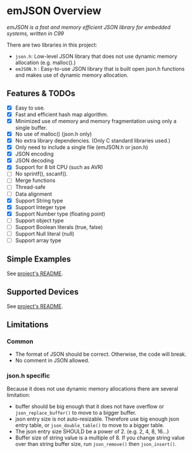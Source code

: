 emJSON Overview
===============

_emJSON is a fast and memory efficient JSON library for embedded systems, written in C99_

There are two libraries in this project:
* `json.h`: Low-level JSON library that does not use dynamic memory allocation (e.g. malloc().)
* `emJSON.h` : Easy-to-use JSON library that is built open json.h functions and makes use of dynamic memory allocation.

Features & TODOs
----------------

* [x] Easy to use.
* [x] Fast and efficient hash map algorithm.
* [x] Minimized use of memory and memory fragmentation using only a single buffer.
* [x] No use of malloc() (json.h only)
* [x] No extra library dependencies. (Only C standard libraries used.)
* [x] Only need to include a single file (emJSON.h or json.h)
* [x] JSON encoding
* [x] JSON decoding
* [x] Support for 8 bit CPU (such as AVR)
* [ ] No sprintf(), sscanf().
* [ ] Merge functions
* [ ] Thread-safe
* [ ] Data alignment
* [x] Support String type
* [x] Support Integer type
* [x] Support Number type (floating point)
* [ ] Support object type
* [ ] Support Boolean literals (true, false)
* [ ] Support Null literal (null)
* [ ] Support array type

Simple Examples
---------------

See [project's README](https://github.com/kbumsik/emJSON).


Supported Devices
-----------------

See [project's README](https://github.com/kbumsik/emJSON).

Limitations
-----------

### Common
* The format of JSON should be correct. Otherwise, the code will break.
* No comment in JSON allowed.


### json.h specific

Because it does not use dynamic memory allocations there are several limitation:

* buffer should be big enough that it does not have overflow or `json_replace_buffer()` to move to a bigger buffer.
* json entry size is not auto-resizable. Therefore use big enough json entry table, or `json_double_table()` to move to a bigger table.
* The json entry size SHOULD be a power of 2. (e.g. 2, 4, 8, 16...)
* Buffer size of string value is a multiple of 8. If you change string value over than string buffer size, run `json_remove()` then `json_insert()`.
